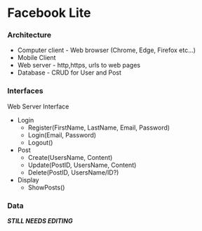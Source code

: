 # Facebook Lite

### Architecture

* Computer client - Web browser (Chrome, Edge, Firefox etc...)
* Mobile Client
* Web server - http,https, urls to web pages
* Database - CRUD for User and Post

### Interfaces

Web Server Interface
* Login
  * Register(FirstName, LastName, Email, Password)
  * Login(Email, Password)
  * Logout()
* Post
  * Create(UsersName, Content)
  * Update(PostID, UsersName, Content)
  * Delete(PostID, UsersName/ID?)
* Display
  * ShowPosts()

### Data



***STILL NEEDS EDITING***
